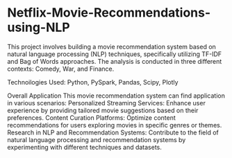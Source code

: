 # Netflix-Movie-Recommendations-using-NLP

This project involves building a movie recommendation system based on natural language processing (NLP) techniques, specifically utilizing TF-IDF and Bag of Words approaches. The analysis is conducted in three different contexts: Comedy, War, and Finance.

Technoilogies Used: Python, PySpark, Pandas, Scipy, Plotly

Overall Application
This movie recommendation system can find application in various scenarios:
Personalized Streaming Services: Enhance user experience by providing tailored movie suggestions based on their preferences.
Content Curation Platforms: Optimize content recommendations for users exploring movies in specific genres or themes.
Research in NLP and Recommendation Systems: Contribute to the field of natural language processing and recommendation systems by experimenting with different techniques and datasets.
